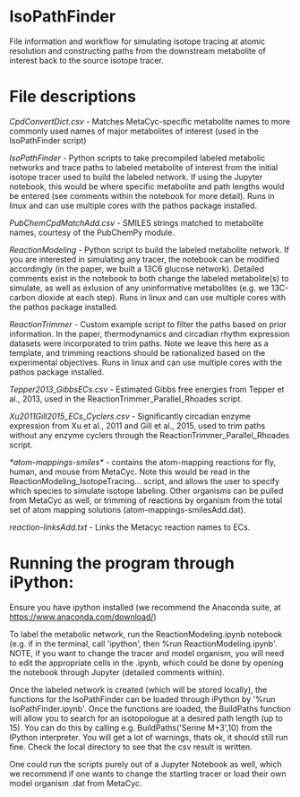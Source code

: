 # IsoPathFinder

File information and workflow for simulating isotope tracing at atomic resolution and constructing paths from the downstream metabolite of interest back to the source isotope tracer.

# File descriptions


*CpdConvertDict.csv* - Matches MetaCyc-specific metabolite names to more commonly used names of major metabolites of interest (used in the IsoPathFinder script)

*IsoPathFinder* - Python scripts to take precompiled labeled metabolic networks and trace paths to labeled metabolite of interest from the initial isotope tracer used to build the labeled network. If using the Jupyter notebook, this would be where specific metabolite and path lengths would be entered (see comments within the notebook for more detail). Runs in linux and can use multiple cores with the pathos package installed.

*PubChemCpdMatchAdd.csv* - SMILES strings matched to metabolite names, courtesy of the PubChemPy module.

*ReactionModeling* - Python script to build the labeled metabolite network. If you are interested in simulating any tracer, the notebook can be modified accordingly (in the paper, we built a 13C6 glucose network). Detailed comments exist in the notebook to both change the labeled metabolite(s) to simulate, as well as exlusion of any uninformative metabolites (e.g. we 13C-carbon dioxide at each step). Runs in linux and can use multiple cores with the pathos package installed.

*ReactionTrimmer* - Custom example script to filter the paths based on prior information. In the paper, thermodynamics and circadian rhythm expression datasets were incorporated to trim paths. Note we leave this here as a template, and trimming reactions should be rationalized based on the experimental objectives. Runs in linux and can use multiple cores with the pathos package installed.

*Tepper2013_GibbsECs.csv* - Estimated Gibbs free energies from Tepper et al., 2013, used in the ReactionTrimmer_Parallel_Rhoades script.

*Xu2011Gill2015_ECs_Cyclers.csv* - Significantly circadian enzyme expression from Xu et al., 2011 and Gill et al., 2015, used to trim paths without any enzyme cyclers through the ReactionTrimmer_Parallel_Rhoades script.

*\*atom-mappings-smiles\** - contains the atom-mapping reactions for fly, human, and mouse from MetaCyc. Note this would be read in the ReactionModeling_IsotopeTracing... script, and allows the user to specify which species to simulate isotope labeling. Other organisms can be pulled from MetaCyc as well, or trimming of reactions by organism from the total set of atom mapping solutions (atom-mappings-smilesAdd.dat).

*reaction-linksAdd.txt* - Links the Metacyc reaction names to ECs.


# Running the program through iPython:

Ensure you have ipython installed (we recommend the Anaconda suite, at https://www.anaconda.com/download/)

To label the metabolic network, run the ReactionModeling.ipynb notebook (e.g. if in the terminal, call 'ipython', then %run ReactionModeling.ipynb'. NOTE, if you want to change the tracer and model organism, you will need to edit the appropriate cells in the .ipynb, which could be done by opening the notebook through Jupyter (detailed comments within).

Once the labeled network is created (which will be stored locally), the functions for the IsoPathFinder can be loaded through iPython by '%run IsoPathFinder.ipynb'. Once the functions are loaded, the BuildPaths function will allow you to search for an isotopologue at a desired path length (up to 15). You can do this by calling e.g. BuildPaths('Serine M+3',10) from the IPython interpreter. You will get a lot of warnings, thats ok, it should still run fine. Check the local directory to see that the csv result is written.

One could run the scripts purely out of a Jupyter Notebook as well, which we recommend if one wants to change the starting tracer or load their own model organism .dat from MetaCyc.
